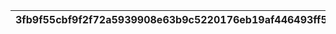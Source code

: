 |3fb9f55cbf9f2f72a5939908e63b9c5220176eb19af446493ff5718226932ac9|26f7b980fd9fe181d1336ff9032b175b03c5ca1f4db7228a0c8f94516f4b2dd5|0b554dbd7632c6442c46b008cef95795c2327768e16a0df58faf67f85624064f|2b4301878b2c1839f3cb85528236b3882f2fc7a72a66e8a92590ed453f84411b|de3d661642750c40c47f8d33eebc732d298087f8a82cdfe30a3470767ef136a1|
| --- | --- | --- | --- | --- |